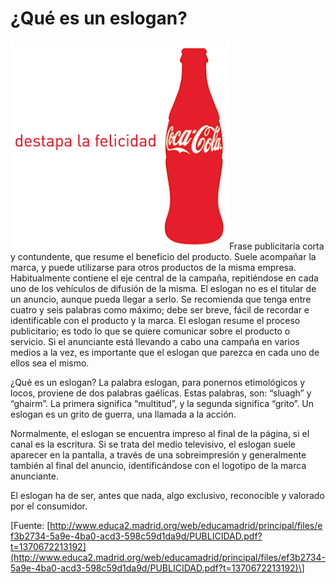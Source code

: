 # ¿Qué es un eslogan?


![eslogan](img/destapa-felicidad.jpg "eslogan")Frase publicitaria corta y contundente, que resume el beneficio del producto. Suele acompañar la marca, y puede utilizarse para otros productos de la misma empresa. Habitualmente contiene el eje central de la campaña, repitiéndose en cada uno de los vehículos de difusión de la misma. El eslogan no es el titular de un anuncio, aunque pueda llegar a serlo. Se recomienda que tenga entre cuatro y seis palabras como máximo; debe ser breve, fácil de recordar e identificable con el producto y la marca. El eslogan resume el proceso publicitario; es todo lo que se quiere comunicar sobre el producto o servicio. Si el anunciante está llevando a cabo una campaña en varios medios a la vez, es importante que el eslogan que parezca en cada uno de ellos sea el mismo.


¿Qué es un eslogan? La palabra eslogan, para ponernos etimológicos y locos, proviene de dos palabras gaélicas. Estas palabras, son: “sluagh” y “ghairm”. La primera significa “multitud”, y la segunda significa “grito”. Un eslogan es un grito de guerra, una llamada a la acción.

Normalmente, el eslogan se encuentra impreso al final de la página, si el canal es la escritura. Si se trata del medio televisivo, el eslogan suele aparecer en la pantalla, a través de una sobreimpresión y generalmente también al final del anuncio, identificándose con el logotipo de la marca anunciante.

El eslogan ha de ser, antes que nada, algo exclusivo, reconocible y valorado por el consumidor.

\[Fuente: [http://www.educa2.madrid.org/web/educamadrid/principal/files/ef3b2734-5a9e-4ba0-acd3-598c59d1da9d/PUBLICIDAD.pdf?t=1370672213192](http://www.educa2.madrid.org/web/educamadrid/principal/files/ef3b2734-5a9e-4ba0-acd3-598c59d1da9d/PUBLICIDAD.pdf?t=1370672213192)\]